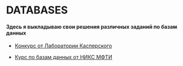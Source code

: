 # DATABASES

#### Здесь я выкладываю свои решения различных заданий по базам данных

* [Конкурс от Лаборатории Касперского](https://github.com/ArtemKupriyanov/DATABASES/tree/master/Kaspersky)

* [Курс по базам данных от НИКС МФТИ](https://github.com/ArtemKupriyanov/DATABASES/tree/master/NIX_DataBases)
